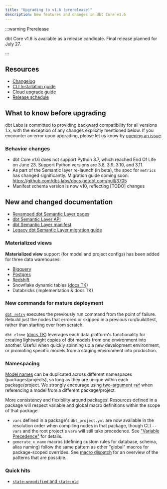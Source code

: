 ```yaml
---
title: "Upgrading to v1.6 (prerelease)"
description: New features and changes in dbt Core v1.6
---
```


:::warning Prerelease

dbt Core v1.6 is available as a release candidate. Final release planned for July 27.

:::

## Resources

- [Changelog](https://github.com/dbt-labs/dbt-core/blob/1.6.latest/CHANGELOG.md)
- [CLI Installation guide](/docs/core/installation)
- [Cloud upgrade guide](/docs/dbt-versions/upgrade-core-in-cloud)
- [Release schedule](https://github.com/dbt-labs/dbt-core/issues/7481)

## What to know before upgrading

dbt Labs is committed to providing backward compatibility for all versions 1.x, with the exception of any changes explicitly mentioned below. If you encounter an error upon upgrading, please let us know by [opening an issue](https://github.com/dbt-labs/dbt-core/issues/new).

### Behavior changes

- dbt Core v1.6 does not support Python 3.7, which reached End Of Life on June 23. Support Python versions are 3.8, 3.9, 3.10, and 3.11.
- As part of the Semantic layer re-launch (in beta), the spec for `metrics` has changed significantly. Migration guide coming soon: https://github.com/dbt-labs/docs.getdbt.com/pull/3705
- Manifest schema version is now v10, reflecting [TODO] changes

## New and changed documentation
- [Revamped dbt Semantic Layer pages](/docs/use-dbt-semantic-layer/dbt-sl)
- [dbt Semantic Layer API](/docs/use-dbt-semantic-layer/sl-api-overview)
- [dbt Semantic Layer manifest](/docs/use-dbt-semantic-layer/sl-manifest)
- [Legacy dbt Semantic Layer migration guide](guides/migration/sl-migration)
### Materialized views

**Materialized view** support (for model and project configs) has been added for three data warehouses:
- [Bigquery](/reference/resource-configs/bigquery-configs#materialized-view)
- [Postgres](/reference/resource-configs/postgres-configs#materialized-view)
- [Redshift](/reference/resource-configs/redshift-configs#materialized-view)
- Snowflake dynamic tables ([docs TK](https://github.com/dbt-labs/docs.getdbt.com/issues/3494))
- Databricks (implementation & docs TK)

### New commands for mature deployment

[`dbt retry`](/reference/commands/retry) executes the previously run command from the point of failure. Rebuild just the nodes that errored or skipped in a previous run/build/test, rather than starting over from scratch.

`dbt clone` ([docs TK](https://github.com/dbt-labs/docs.getdbt.com/issues/3607)) leverages each data platform's functionality for creating lightweight copies of dbt models from one environment into another. Useful when quickly spinning up a new development environment, or promoting specific models from a staging environment into production.

### Namespacing

[Model names](/faqs/Models/unique-model-names) can be duplicated across different namespaces (packages/projects), so long as they are unique within each package/project. We strongly encourage using [two-argument `ref`](/reference/dbt-jinja-functions/ref#two-argument-variant) when referencing a model from a different package/project.

More consistency and flexibility around packages! Resources defined in a package will respect variable and global macro definitions within the scope of that package.
- `vars` defined in a package's `dbt_project.yml` are now available in the resolution order when compiling nodes in that package, though CLI `--vars` and the root project's `vars` will still take precedence. See ["Variable Precedence"](/docs/build/project-variables#variable-precedence) for details.
- `generate_x_name` macros (defining custom rules for database, schema, alias naming) follow the same pattern as other "global" macros for package-scoped overrides. See [macro dispatch](/reference/dbt-jinja-functions/dispatch) for an overview of the patterns that are possible.

### Quick hits

- [`state:unmodified` and `state:old`](/reference/node-selection/methods#the-state-method)
